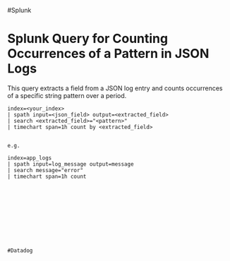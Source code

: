 #Splunk

# Splunk Query for Counting Occurrences of a Pattern in JSON Logs

This query extracts a field from a JSON log entry and counts occurrences of a specific string pattern over a period.

```splunk
index=<your_index>
| spath input=<json_field> output=<extracted_field>
| search <extracted_field>="<pattern>"
| timechart span=1h count by <extracted_field>


e.g.

index=app_logs
| spath input=log_message output=message
| search message="error"
| timechart span=1h count











#Datadog
